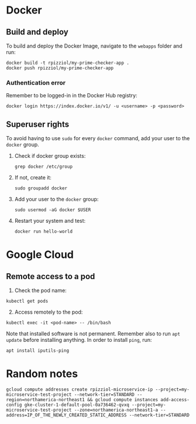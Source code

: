 # Docker
## Build and deploy
To build and deploy the Docker Image, navigate to the `webapps` folder and run:

   ```
   docker build -t rpizziol/my-prime-checker-app .
   docker push rpizziol/my-prime-checker-app
   ```

### Authentication error

Remember to be logged-in in the Docker Hub registry:
```
docker login https://index.docker.io/v1/ -u <username> -p <password>
```


## Superuser rights
To avoid having to use `sudo` for every `docker` command, add your user to the `docker` group.
1. Check if docker group exists:
   ``` 
   grep docker /etc/group
   ```
2. If not, create it:
   ``` 
   sudo groupadd docker
   ```
3. Add your user to the `docker` group:
   ```
   sudo usermod -aG docker $USER
   ```
4. Restart your system and test:
   ```
   docker run hello-world
   ```
 

# Google Cloud
## Remote access to a pod
1. Check the pod name:
```
kubectl get pods
```
2. Access remotely to the pod:
```
kubectl exec -it <pod-name> -- /bin/bash
```
Note that installed software is not permanent. Remember also to run `apt update` before installing anything.
In order to install `ping`, run:
```
apt install iputils-ping
```

  
# Random notes
```
gcloud compute addresses create rpizziol-microservice-ip --project=my-microservice-test-project --network-tier=STANDARD --region=northamerica-northeast1 && gcloud compute instances add-access-config gke-cluster-1-default-pool-0a736462-qvxq --project=my-microservice-test-project --zone=northamerica-northeast1-a --address=IP_OF_THE_NEWLY_CREATED_STATIC_ADDRESS --network-tier=STANDARD
```
